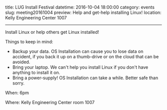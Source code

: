 title: LUG Install Festival
datetime: 2016-10-04 18:00:00
category: events
slug: meeting20161004
preview: Help and get-help installing Linux!
location: Kelly Engineering Center 1007

---

Install Linux or help others get Linux installed!

Things to keep in mind:

- Backup your data.  OS Installation can cause you to lose data on accident,
  if you back it up on a thumb-drive or on the cloud that can be avoided.
- Bring your laptop.  We can't help you install Linux if you don't have
  anything to install it on.
- Bring a power-supply!  OS Installation can take a while.  Better safe than
  sorry.

When: 6pm

Where: Kelly Engineering Center room 1007

